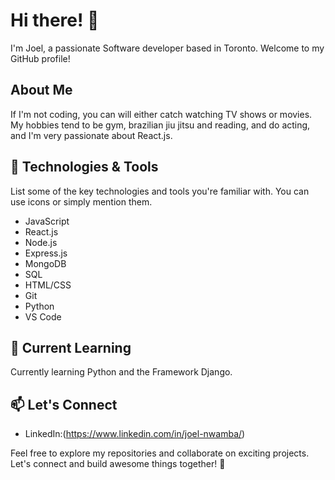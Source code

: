 # Hi there! 👋

I'm Joel, a passionate Software developer based in Toronto. Welcome to my GitHub profile!

## About Me

If I'm not coding, you can will either catch watching TV shows or movies. My hobbies tend to be gym, brazilian jiu jitsu and reading, and do acting, and I'm very passionate about React.js.

## 🔧 Technologies & Tools

List some of the key technologies and tools you're familiar with. You can use icons or simply mention them.

- JavaScript
- React.js
- Node.js
- Express.js
- MongoDB
- SQL
- HTML/CSS
- Git
- Python
- VS Code

## 🌱 Current Learning

Currently learning Python and the Framework Django.

## 📫 Let's Connect

- LinkedIn:(https://www.linkedin.com/in/joel-nwamba/)

Feel free to explore my repositories and collaborate on exciting projects. Let's connect and build awesome things together! 🚀
